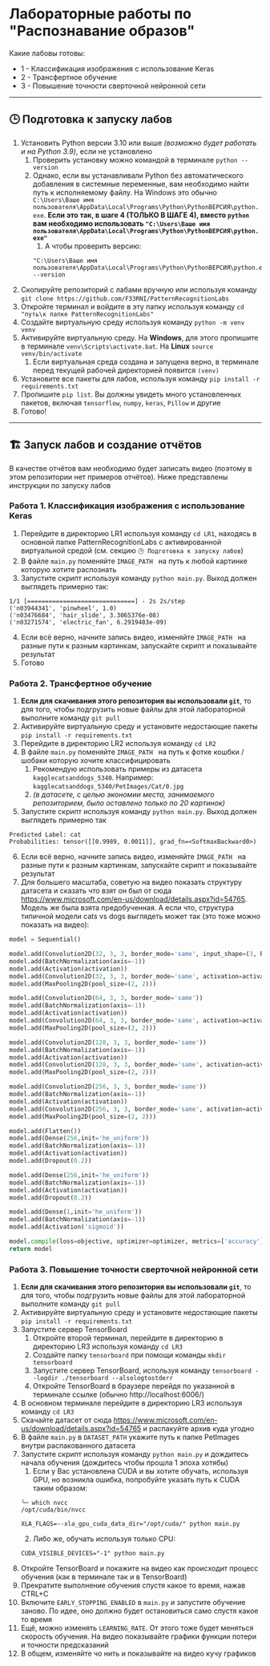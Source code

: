 # Лабораторные работы по "Распознавание образов"

Какие лабовы готовы:
- 1 - Классификация изображения с использование Keras
- 2 - Трансфертное обучение
- 3 - Повышение точности сверточной нейронной сети

----------

## 🕒 Подготовка к запуску лабов

1. Установить Python версии 3.10 или выше _(возможно будет работать и на Python 3.9)_, если не установлено
   1. Проверить установку можно командой в терминале `python --version`
   2. Однако, если вы устанавливали Python без автоматического добавления в системные переменные, вам необходимо найти путь к исполняемому файлу. На Windows это обычно `C:\Users\Ваше имя пользователя\AppData\Local\Programs\Python\PythonВЕРСИЯ\python.exe`. **Если это так, в шаге 4 (ТОЛЬКО В ШАГЕ 4), вместо `python` вам необходимо использовать `"C:\Users\Ваше имя пользователя\AppData\Local\Programs\Python\PythonВЕРСИЯ\python.exe"`** 
      1. А чтобы проверить версию:
      ```shell
      "C:\Users\Ваше имя пользователя\AppData\Local\Programs\Python\PythonВЕРСИЯ\python.exe" --version
      ```
2. Скопируйте репозиторий с лабами вручную или используя команду `git clone https://github.com/F33RNI/PatternRecognitionLabs`
3. Откройте терминал и войдите в эту папку используя команду `cd "путь\к папке PatternRecognitionLabs"`
4. Создайте виртуальную среду используя команду `python -m venv venv`
5. Активируйте виртуальную среду. На **Windows**, для этого пропишите в терминале `venv\Scripts\activate.bat`. На **Linux** `source venv/bin/activate`
   1. Если виртуальная среда создана и запущена верно, в терминале перед текущей рабочей директорией появится `(venv)`
6. Установите все пакеты для лабов, используя команду `pip install -r requirements.txt`
7. Пропишите `pip list`. Вы должны увидеть много установленных пакетов, включая `tensorflow`, `numpy`, `keras`, `Pillow` и другие
8. Готово!

----------

## 🏗️ Запуск лабов и создание отчётов

В качестве отчётов вам необходимо будет записать видео (поэтому в этом репозитории нет примеров отчётов). Ниже представлены инструкции по запуску лабов

### Работа 1. Классификация изображения с использование Keras

1. Перейдите в директорию LR1 используя команду `cd LR1`, находясь в основной папке PatternRecognitionLabs с активированной виртуальной средой (см. секцию `🕒 Подготовка к запуску лабов`)
2. В файле `main.py` поменяйте `IMAGE_PATH ` на путь к любой картинке которую хотите распознать
3. Запустите скрипт используя команду `python main.py`. Выход должен выглядеть примерно так:
```
1/1 [==============================] - 2s 2s/step
('n03944341', 'pinwheel', 1.0)
('n03476684', 'hair_slide', 3.3065376e-08)
('n03271574', 'electric_fan', 6.2919483e-09)
```
4. Если всё верно, начните запись видео, изменяйте `IMAGE_PATH ` на разные пути к разным картинкам, запускайте скрипт и показывайте результат
5. Готово

### Работа 2. Трансфертное обучение

1. **Если для скачивания этого репозитория вы использовали `git`**, то для того, чтобы подгрузить новые файлы для этой лабораторной выполните команду `git pull`
2. Активируйте виртуальную среду и установите недостающие пакеты `pip install -r requirements.txt`
3. Перейдите в директорию LR2 используя команду `cd LR2`
4. В файле `main.py` поменяйте `IMAGE_PATH ` на путь к фотке кошбки / шобаки которую хочите классифицировать
   1. Рекомендую использовать примеры из датасета `kagglecatsanddogs_5340`. Например: `kagglecatsanddogs_5340/PetImages/Cat/0.jpg`
   2. _(в датасете, с целью экономии места, занимаемого репозиторием, было оставлено только по 20 картинок)_
5. Запустите скрипт используя команду `python main.py`. Выход должен выглядеть примерно так
```
Predicted Label: cat
Probabilities: tensor([[0.9989, 0.0011]], grad_fn=<SoftmaxBackward0>)
```
6. Если всё верно, начните запись видео, изменяйте `IMAGE_PATH ` на разные пути к разным картинкам, запускайте скрипт и показывайте результат
7. Для большего масштаба, советую на видео показать структуру датасета и сказать что взят он был от сюда https://www.microsoft.com/en-us/download/details.aspx?id=54765. Модель же была взята предобученная. А если что, структура типичной модели cats vs dogs выглядеть может так (это тоже можно показать на видео):
```python
model = Sequential()

model.add(Convolution2D(32, 3, 3, border_mode='same', input_shape=(3, ROWS, COLS)))
model.add(BatchNormalization(axis=-1))
model.add(Activation(activation))
model.add(Convolution2D(32, 3, 3, border_mode='same', activation=activation))
model.add(MaxPooling2D(pool_size=(2, 2)))

model.add(Convolution2D(64, 3, 3, border_mode='same'))
model.add(BatchNormalization(axis=-1))
model.add(Activation(activation))
model.add(Convolution2D(64, 3, 3, border_mode='same', activation=activation))
model.add(MaxPooling2D(pool_size=(2, 2)))

model.add(Convolution2D(128, 3, 3, border_mode='same'))
model.add(BatchNormalization(axis=-1))
model.add(Activation(activation))
model.add(Convolution2D(128, 3, 3, border_mode='same', activation=activation))
model.add(MaxPooling2D(pool_size=(2, 2)))

model.add(Convolution2D(256, 3, 3, border_mode='same'))
model.add(BatchNormalization(axis=-1))
model.add(Activation(activation))
model.add(Convolution2D(256, 3, 3, border_mode='same', activation=activation))
model.add(MaxPooling2D(pool_size=(2, 2)))

model.add(Flatten())
model.add(Dense(256,init='he_uniform'))
model.add(BatchNormalization(axis=-1))
model.add(Activation(activation))
model.add(Dropout(0.2))

model.add(Dense(256,init='he_uniform'))
model.add(BatchNormalization(axis=-1))
model.add(Activation(activation))
model.add(Dropout(0.2))

model.add(Dense(1,init='he_uniform'))
model.add(BatchNormalization(axis=-1))
model.add(Activation('sigmoid'))

model.compile(loss=objective, optimizer=optimizer, metrics=['accuracy'])
return model
```

### Работа 3.  Повышение точности сверточной нейронной сети

1. **Если для скачивания этого репозитория вы использовали `git`**, то для того, чтобы подгрузить новые файлы для этой лабораторной выполните команду `git pull`
2. Активируйте виртуальную среду и установите недостающие пакеты `pip install -r requirements.txt`
3. Запустите сервер TensorBoard
   1. Откройте второй терминал, перейдите в директорию в директорию LR3 используя команду `cd LR3`
   2. Создайте папку `tensorboard` при помощи команды `mkdir tensorboard`
   3. Запустите сервер TensorBoard, используя команду `tensorboard --logdir ./tensorboard --alsologtostderr`
   4. Откройте TensorBoard в браузере перейдя по указанной в терминале ссылке (обычно http://localhost:6006/)
4. В основном терминале перейдите в директорию LR3 используя команду `cd LR3`
5. Скачайте датасет от сюда https://www.microsoft.com/en-us/download/details.aspx?id=54765 и распакуйте архив куда угодно
6. В файле `main.py` в `DATASET_PATH` укажите путь к папке PetImages внутри распакованного датасета
7. Запустите скрипт используя команду `python main.py` и дождитесь начала обучения (дождитесь чтобы прошла 1 эпоха хотябы)
   1. Если у Вас установлена CUDA и вы хотите обучать, используя GPU, но возникла ошибка, попробуйте указать путь к CUDA таким образом:
   ```shell
   ╰─ which nvcc
   /opt/cuda/bin/nvcc

   XLA_FLAGS=--xla_gpu_cuda_data_dir="/opt/cuda/" python main.py
   ```
   2. Либо же, обучать используя только CPU:
   ```shell
   CUDA_VISIBLE_DEVICES="-1" python main.py
   ```
8. Откройте TensorBoard и покажите на видео как происходит процесс обучения (как в терминале так и в TensorBoard)
9.  Прекратите выполнение обучения спустя какое то время, нажав CTRL+C
10. Включите `EARLY_STOPPING_ENABLED` в `main.py` и запустите обучение заново. По идее, оно должно будет остановиться само спустя какое то время
11. Ещё, можно изменять `LEARNING_RATE`. От этого тоже будет меняться скорость обучения. На видео показывайте графики функции потери и точности предсказаний
12. В общем, изменяйте чо нить и показывайте на видео кучу графиков
